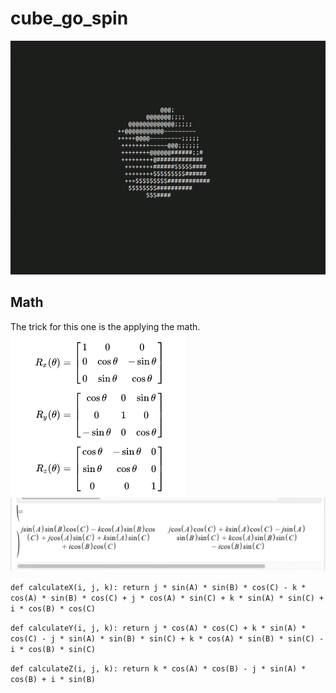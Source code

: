 # cube_go_spin
![gif of my ascii cube spinning](./spin.gif)

## Math
The trick for this one is the applying the math.<br>
![basic rotation matrix](./basic_3D_rotation.png)
![basic rotation matrix distributed across "i, j, k"](./distributed_rotation_xyz_equation.png)


`def calculateX(i, j, k):
    return j * sin(A) * sin(B) * cos(C) - k * cos(A) * sin(B) * cos(C) + j * cos(A) * sin(C) + k * sin(A) * sin(C) + i * cos(B) * cos(C)`

`def calculateY(i, j, k):
    return j * cos(A) * cos(C) + k * sin(A) * cos(C) - j * sin(A) * sin(B) * sin(C) + k * cos(A) * sin(B) * sin(C) - i * cos(B) * sin(C)`

`def calculateZ(i, j, k):
    return k * cos(A) * cos(B) - j * sin(A) * cos(B) + i * sin(B)`